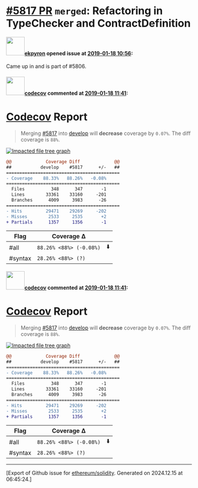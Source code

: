 # [\#5817 PR](https://github.com/ethereum/solidity/pull/5817) `merged`: Refactoring in TypeChecker and ContractDefinition

#### <img src="https://avatars.githubusercontent.com/u/1347491?v=4" width="50">[ekpyron](https://github.com/ekpyron) opened issue at [2019-01-18 10:56](https://github.com/ethereum/solidity/pull/5817):

Came up in and is part of #5806.

#### <img src="https://avatars.githubusercontent.com/in/254?v=4" width="50">[codecov](https://github.com/apps/codecov) commented at [2019-01-18 11:41](https://github.com/ethereum/solidity/pull/5817#issuecomment-455518919):

# [Codecov](https://codecov.io/gh/ethereum/solidity/pull/5817?src=pr&el=h1) Report
> Merging [#5817](https://codecov.io/gh/ethereum/solidity/pull/5817?src=pr&el=desc) into [develop](https://codecov.io/gh/ethereum/solidity/commit/2ec997e697e306dd54165aad365406ee88c534cb?src=pr&el=desc) will **decrease** coverage by `0.07%`.
> The diff coverage is `88%`.

[![Impacted file tree graph](https://codecov.io/gh/ethereum/solidity/pull/5817/graphs/tree.svg?width=650&token=87PGzVEwU0&height=150&src=pr)](https://codecov.io/gh/ethereum/solidity/pull/5817?src=pr&el=tree)

```diff
@@             Coverage Diff             @@
##           develop    #5817      +/-   ##
===========================================
- Coverage    88.33%   88.26%   -0.08%     
===========================================
  Files          348      347       -1     
  Lines        33361    33160     -201     
  Branches      4009     3983      -26     
===========================================
- Hits         29471    29269     -202     
- Misses        2533     2535       +2     
+ Partials      1357     1356       -1
```

| Flag | Coverage Δ | |
|---|---|---|
| #all | `88.26% <88%> (-0.08%)` | :arrow_down: |
| #syntax | `28.26% <88%> (?)` | |

#### <img src="https://avatars.githubusercontent.com/in/254?v=4" width="50">[codecov](https://github.com/apps/codecov) commented at [2019-01-18 11:41](https://github.com/ethereum/solidity/pull/5817#issuecomment-455518926):

# [Codecov](https://codecov.io/gh/ethereum/solidity/pull/5817?src=pr&el=h1) Report
> Merging [#5817](https://codecov.io/gh/ethereum/solidity/pull/5817?src=pr&el=desc) into [develop](https://codecov.io/gh/ethereum/solidity/commit/2ec997e697e306dd54165aad365406ee88c534cb?src=pr&el=desc) will **decrease** coverage by `0.07%`.
> The diff coverage is `88%`.

[![Impacted file tree graph](https://codecov.io/gh/ethereum/solidity/pull/5817/graphs/tree.svg?width=650&token=87PGzVEwU0&height=150&src=pr)](https://codecov.io/gh/ethereum/solidity/pull/5817?src=pr&el=tree)

```diff
@@             Coverage Diff             @@
##           develop    #5817      +/-   ##
===========================================
- Coverage    88.33%   88.26%   -0.08%     
===========================================
  Files          348      347       -1     
  Lines        33361    33160     -201     
  Branches      4009     3983      -26     
===========================================
- Hits         29471    29269     -202     
- Misses        2533     2535       +2     
+ Partials      1357     1356       -1
```

| Flag | Coverage Δ | |
|---|---|---|
| #all | `88.26% <88%> (-0.08%)` | :arrow_down: |
| #syntax | `28.26% <88%> (?)` | |


-------------------------------------------------------------------------------



[Export of Github issue for [ethereum/solidity](https://github.com/ethereum/solidity). Generated on 2024.12.15 at 06:45:24.]

